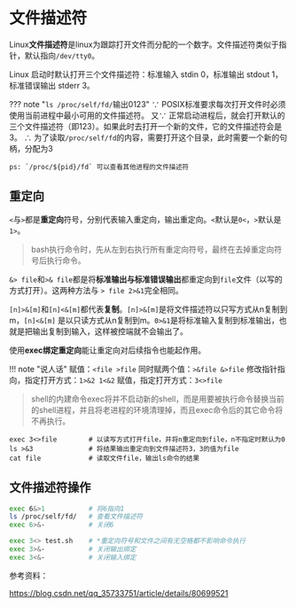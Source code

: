 # 文件描述符

Linux**文件描述符**是linux为跟踪打开文件而分配的一个数字。文件描述符类似于指针，默认指向`/dev/tty0`。

Linux 启动时默认打开三个文件描述符：标准输入 stdin 0，标准输出 stdout 1，标准错误输出 stderr 3。

??? note "`ls /proc/self/fd/`输出0123"
    ∵ POSIX标准要求每次打开文件时必须使用当前进程中最小可用的文件描述符。
    又∵ 正常启动进程后，就会打开默认的三个文件描述符（即123）。如果此时去打开一个新的文件，它的文件描述符会是3。
    ∴ 为了读取`/proc/self/fd`的内容，需要打开这个目录，此时需要一个新的句柄，分配为3

    ps: `/proc/${pid}/fd` 可以查看其他进程的文件描述符

## 重定向

`<`与`>`都是**重定向**符号，分别代表输入重定向，输出重定向。`<`默认是`0<`，`>`默认是`1>`。

> bash执行命令时，先从左到右执行所有重定向符号，最终在去掉重定向符号后执行命令。

`&> file`和`>& file`都是将**标准输出与标准错误输出**都重定向到`file`文件（以写的方式打开）。这两种方法与 `> file 2>&1`完全相同。

`[n]>&[m]`和`[n]<&[m]`都代表**复制**。`[n]>&[m]`是将文件描述符以只写方式从n复制到m，`[n]<&[m]` 是以只读方式从n复制到m。`0>&1`是将标准输入复制到标准输出，也就是把输出复制到输入，这样被控端就不会输出了。

使用**exec绑定重定向**能让重定向对后续指令也能起作用。

!!! note "说人话"
    赋值：`<file >file`
    同时赋两个值：`>&file &>file`
    修改指针指向，指定打开方式：`1>&2 1<&2`
    赋值，指定打开方式：`3<>file`

> shell的内建命令exec将并不启动新的shell，而是用要被执行命令替换当前的shell进程，并且将老进程的环境清理掉，而且exec命令后的其它命令将不再执行。

```shell
exec 3<>file        # 以读写方式打开file，并将n重定向到file，n不指定时默认为0
ls >&3              # 将结果输出重定向到文件描述符3，3的值为file
cat file            # 读取文件file，输出ls命令的结果
```

## 文件描述符操作

```bash
exec 6&>1           # 将6指向1
ls /proc/self/fd/   # 查看文件描述符
exec 6>&-           # 关闭6

exec 3<> test.sh    # *重定向符号和文件之间有无空格都不影响命令执行
exec 3>&-           # 关闭输出绑定
exec 3<&-           # 关闭输入绑定
```

参考资料：

https://blog.csdn.net/qq_35733751/article/details/80699521